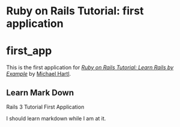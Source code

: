 # Ruby on Rails Tutorial: first application

first_app
=========

This is the first application for
[*Ruby on Rails Tutorial: Learn Rails by Example*](http://railstutorial.org/)
by [Michael Hartl](http://michaelhartl.com/).


## Learn Mark Down

Rails 3 Tutorial First Application

I should learn markdown while I am at it.


